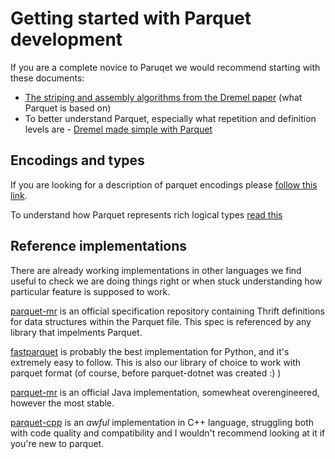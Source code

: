 # Getting started with Parquet development

If you are a complete novice to Paruqet we would recommend starting with these documents:

- [The striping and assembly algorithms from the Dremel paper](https://github.com/Parquet/parquet-mr/wiki/The-striping-and-assembly-algorithms-from-the-Dremel-paper) (what Parquet is based on)
- To better understand Parquet, especially what repetition and definition levels are - [Dremel made simple with Parquet](https://blog.twitter.com/engineering/en_us/a/2013/dremel-made-simple-with-parquet.html)

## Encodings and types

If you are looking for a description of parquet encodings please [follow this link](https://github.com/Parquet/parquet-format/blob/master/Encodings.md).

To understand how Parquet represents rich logical types [read this](https://github.com/Parquet/parquet-format/blob/master/LogicalTypes.md)

## Reference implementations

There are already working implementations in other languages we find useful to check we are doing things right or when stuck understanding how particular feature is supposed to work.

[parquet-mr](https://github.com/Parquet/parquet-mr) is an official specification repository containing Thrift definitions for data structures within the Parquet file. This spec is referenced by any library that impelments Parquet.

[fastparquet](https://github.com/dask/fastparquet) is probably the best implementation for Python, and it's extremely easy to follow. This is also our library of choice to work with parquet format (of course, before parquet-dotnet was created :) )

[parquet-mr](https://github.com/Parquet/parquet-mr) is an official Java implementation, somewheat overengineered, however the most stable.

[parquet-cpp](https://github.com/Parquet/parquet-cpp) is an *awful* implementation in C++ language, struggling both with code quality and compatibility and I wouldn't recommend looking at it if you're new to parquet.


